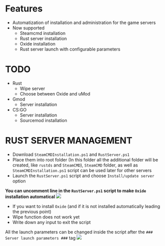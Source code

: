 

# Features
- Automatization of installation and administration for the game servers
- Now supported
    - Steamcmd installation
    - Rust server installation
    - Oxide installation
    - Rust server launch with configurable parameters

# TODO
- Rust
    - Wipe server
    - Choose between Oxide and uMod
- Gmod
    - Server installation
- CS:GO
    - Server installation
    - Sourcemod installation

# RUST SERVER MANAGEMENT
- Download `SteamCMDInstallation.ps1` and `RustServer.ps1`
- Place them into root folder (In this folder all the additional folder will be created, like `rustds` and `SteamCMD`), `SteamCMD` folder, as well as `SteamCMDInstallation.ps1` script can be used later for other servers
- Launch the `RustServer.ps1` script and choose `Install/update server` option

**You can uncomment line in the `RustServer.ps1` script to make `Oxide` installation automatical**
![](https://i.imgur.com/hlwvN5C.png)

- If you want to install `Oxide` (and if it is not installed automatically leading the previous point)
- Wipe function does not work yet
- Write down any input to exit the script

All the launch parameters can be changed inside the script after the `### Server launch parameters ###` tag
![](https://i.imgur.com/i9YvTmT.png)